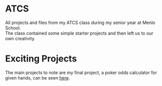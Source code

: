 # ATCS
All projects and files from my ATCS class during my senior year at Menlo School.  
The class contained some simple starter projects and then left us to our own creativity. 
# Exciting Projects
The main projects to note are my final project, a poker odds calculator for given hands, can be seen [here](https://github.com/Connor205/ATCS/tree/master/ATCS%20Final%20Project). 

